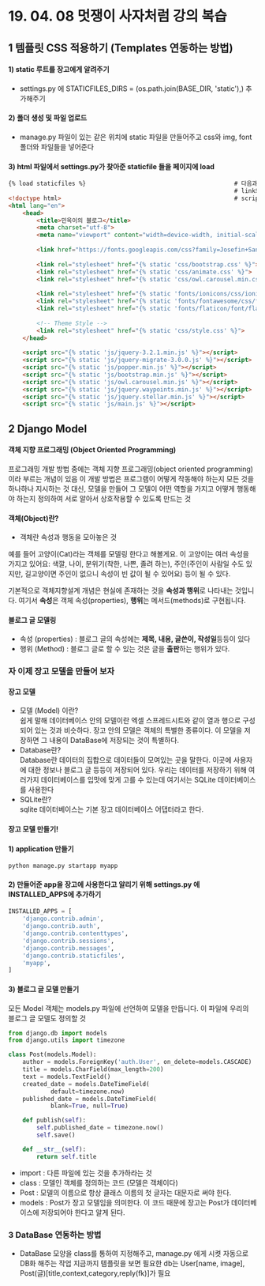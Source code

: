 # 19. 04. 08 멋쟁이 사자처럼 강의 복습
## 1 템플릿 CSS 적용하기 (Templates 연동하는 방법)
#### 1) static 루트를 장고에게 알려주기 
- settings.py 에 STATICFILES_DIRS = (os.path.join(BASE_DIR, 'static'),) 추가해주기
#### 2) 폴더 생성 및 파일 업로드 
- manage.py 파일이 있는 같은 위치에 static 파일을 만들어주고 css와 img, font 폴더와 파일들을 넣어준다
#### 3) html 파일에서 settings.py가 찾아준 staticfile 들을 페이지에 load
```html
{% load staticfiles %}                                          # 다음과 같이 load 해주고
                                                                # link의 href 부분도 다음과 같이 바꿔준다.
<!doctype html>                                                 # scripts 부분도 동일하게 변경
<html lang="en">
    <head>
        <title>민욱이의 블로그</title>
        <meta charset="utf-8">
        <meta name="viewport" content="width=device-width, initial-scale=1, shrink-to-fit=no">
    
        <link href="https://fonts.googleapis.com/css?family=Josefin+Sans:300, 400,700|Inconsolata:400,700" rel="stylesheet">
        
        <link rel="stylesheet" href="{% static 'css/bootstrap.css' %}">
        <link rel="stylesheet" href="{% static 'css/animate.css' %}">
        <link rel="stylesheet" href="{% static 'css/owl.carousel.min.css' %}">
    
        <link rel="stylesheet" href="{% static 'fonts/ionicons/css/ionicons.min.css' %}">
        <link rel="stylesheet" href="{% static 'fonts/fontawesome/css/font-awesome.min.css' %}">
        <link rel="stylesheet" href="{% static 'fonts/flaticon/font/flaticon.css' %}">
    
        <!-- Theme Style -->
        <link rel="stylesheet" href="{% static 'css/style.css' %}">
    </head>
  
    <script src="{% static 'js/jquery-3.2.1.min.js' %}"></script>
    <script src="{% static 'js/jquery-migrate-3.0.0.js' %}"></script>
    <script src="{% static 'js/popper.min.js' %}"></script>
    <script src="{% static 'js/bootstrap.min.js' %}"></script>
    <script src="{% static 'js/owl.carousel.min.js' %}"></script>
    <script src="{% static 'js/jquery.waypoints.min.js' %}"></script>
    <script src="{% static 'js/jquery.stellar.min.js' %}"></script>
    <script src="{% static 'js/main.js' %}"></script>           
```
## 2 Django Model
#### 객체 지향 프로그래밍 (Object Oriented Programming)
프로그래밍 개발 방법 중에는 객체 지향 프로그래밍(object oriented programming)이라 부르는 개념이 있음 이 개발 방법은 프로그램이 어떻게 작동해야 하는지 모든 것을 하나하나 지시하는 것 대신, 모델을 만들어 그 모델이 어떤 역할을 가지고 어떻게 행동해야 하는지 정의하여 서로 알아서 상호작용할 수 있도록 만드는 것
#### 객체(Object)란?
- 객체란 속성과 행동을 모아놓은 것 <br/>

예를 들어 고양이(Cat)라는 객체를 모델링 한다고 해볼게요. 이 고양이는 여러 속성을 가지고 있어요: 색깔, 나이, 분위기(착한, 나쁜, 졸려 하는), 주인(주인이 사람일 수도 있지만, 길고양이면 주인이 없으니 속성이 빈 값이 될 수 있어요) 등이 될 수 있다.<br/>

기본적으로 객체지향설계 개념은 현실에 존재하는 것을 <strong>속성과 행위</strong>로 나타내는 것입니다. 여기서 <strong>속성</strong>은 객체 속성(properties), <strong>행위</strong>는 메서드(methods)로 구현됩니다.<br/>

#### 블로그 글 모델링
- 속성 (properties) : 블로그 글의 속성에는 <strong>제목, 내용, 글쓴이, 작성일</strong>등등이 있다
- 행위 (Method) : 블로그 글로 할 수 있는 것은 글을 <strong>출판</strong>하는 행위가 있다.</br>

### 자 이제 장고 모델을 만들어 보자<br/>

#### 장고 모델
- 모델 (Model) 이란?<br/>
쉽게 말해 데이터베이스 안의 모델이란 엑셀 스프레드시트와 같이 열과 행으로 구성되어 있는 것과 비슷하다.
장고 안의 모델은 객체의 특별한 종류이다. 이 모델을 저장하면 그 내용이 DataBase에 저장되는 것이 특별하다.<br/>
- Database란?<br/>
Database란 데이터의 집합으로 데이터들이 모여있는 곳을 말한다. 이곳에 사용자에 대한 정보나 블로그 글 등등이 저장되어 있다.
우리는 데이터를 저장하기 위해 여러가지 데이터베이스를 입맛에 맞게 고를 수 있는데 여기서는 SQLite 데이터베이스를 사용한다<br/>
- SQLite란?<br/>
sqlite 데이터베이스는 기본 장고 데이터베이스 어댑터라고 한다.

#### 장고 모델 만들기!
#### 1) application 만들기
```
python manage.py startapp myapp
```
#### 2) 만들어준 app을 장고에 사용한다고 알리기 위해 settings.py 에 INSTALLED_APPS에 추가하기
```python
INSTALLED_APPS = [
    'django.contrib.admin',
    'django.contrib.auth',
    'django.contrib.contenttypes',
    'django.contrib.sessions',
    'django.contrib.messages',
    'django.contrib.staticfiles',
    'myapp',
]
```
#### 3) 블로그 글 모델 만들기
모든 Model 객체는 models.py 파일에 선언하여 모델을 만듭니다. 이 파일에 우리의 블로그 글 모델도 정의할 것
```python
from django.db import models                          
from django.utils import timezone

class Post(models.Model):
    author = models.ForeignKey('auth.User', on_delete=models.CASCADE)
    title = models.CharField(max_length=200)
    text = models.TextField()
    created_date = models.DateTimeField(
            default=timezone.now)
    published_date = models.DateTimeField(
            blank=True, null=True)

    def publish(self):
        self.published_date = timezone.now()
        self.save()

    def __str__(self):
        return self.title
```
- import : 다른 파일에 있는 것을 추가하라는 것
- class : 모델인 객체를 정의하는 코드 (모델은 객체이다)
- Post : 모델의 이름으로 항상 클래스 이름의 첫 글자는 대문자로 써야 한다.
- models : Post가 장고 모델임을 의미한다. 이 코드 때문에 장고는 Post가 데이터베이스에 저장되어야 한다고 알게 된다.


### 3 DataBase 연동하는 방법
- DataBase 모양을 class를 통하여 지정해주고, manage.py 에게 시켯 자동으로 DB화 해주는 작업
지금까지 템플릿을 보면 필요한 db는 User[name, image], Post(글)[title,context,category,reply(fk)]가 필요
